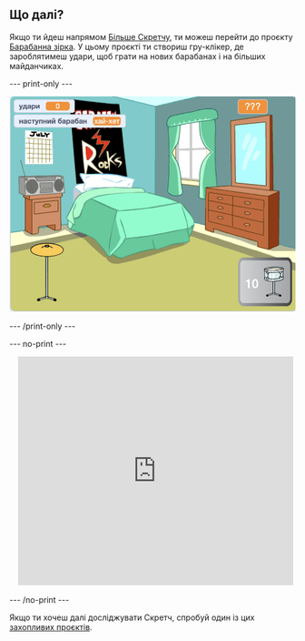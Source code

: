## Що далі?

Якщо ти йдеш напрямом [Більше Скретчу](https://projects.raspberrypi.org/en/raspberrypi/more-scratch), ти можеш перейти до проєкту [Барабанна зірка](https://projects.raspberrypi.org/en/projects/drum-star). У цьому проєкті ти створиш гру-клікер, де зароблятимеш удари, щоб грати на нових барабанах і на більших майданчиках.

--- print-only ---

![Сцена з завершеним проєктом «Барабанна зірка».](images/drum-star.png)

--- /print-only ---

--- no-print ---

<div class="scratch-preview" style="margin-left: 15px;">
  <iframe allowtransparency="true" width="485" height="402" src="https://scratch.mit.edu/projects/embed/522323676/?autostart=false" frameborder="0"></iframe>
</div>

--- /no-print ---

Якщо ти хочеш далі досліджувати Скретч, спробуй один із цих [захопливих проєктів](https://projects.raspberrypi.org/en/projects?software%5B%5D=scratch&curriculum%5B%5D=%201).
